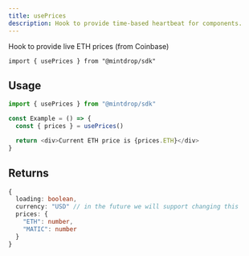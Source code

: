 ```yaml
---
title: usePrices
description: Hook to provide time-based heartbeat for components.
---
```


Hook to provide live ETH prices (from Coinbase)

```
import { usePrices } from "@mintdrop/sdk"
```

## Usage

```ts
import { usePrices } from "@mintdrop/sdk"

const Example = () => {
  const { prices } = usePrices()

  return <div>Current ETH price is {prices.ETH}</div>
}
```

## Returns

```ts
{
  loading: boolean,
  currency: "USD" // in the future we will support changing this
  prices: {
    "ETH": number,
    "MATIC": number
  }
}
```
